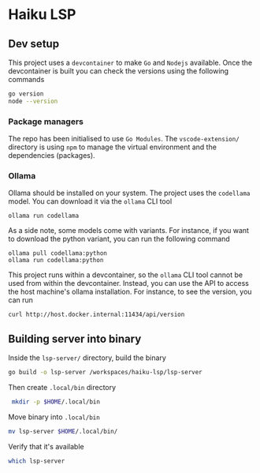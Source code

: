# Haiku LSP

## Dev setup
This project uses a `devcontainer` to make `Go` and `Nodejs` available. Once the devcontainer is built you can check the versions using the following commands

```bash
go version
node --version
```

### Package managers
The repo has been initialised to use `Go Modules`. The `vscode-extension/` directory is using `npm` to manage the virtual environment and the dependencies (packages).


### Ollama
Ollama should be installed on your system. The project uses the `codellama` model. You can download it via the `ollama` CLI tool
```
ollama run codellama
```

As a side note, some models come with variants. For instance, if you want to download the python variant, you can run the following command
```
ollama pull codellama:python
ollama run codellama:python
```

This project runs within a devcontainer, so the `ollama` CLI tool cannot be used from within the devcontainer. Instead, you can use the API to access the host machine's ollama installation. For instance, to see the version, you can run
```
curl http://host.docker.internal:11434/api/version
```

## Building server into binary

Inside the `lsp-server/` directory, build the binary

```bash
go build -o lsp-server /workspaces/haiku-lsp/lsp-server
```

Then create `.local/bin` directory
```bash
 mkdir -p $HOME/.local/bin
 ```

 Move binary into `.local/bin`
 ```bash
 mv lsp-server $HOME/.local/bin/
 ```

 Verify that it's available

```bash
which lsp-server
```